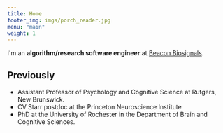 ```yaml
--- 
title: Home 
footer_img: imgs/porch_reader.jpg
menu: "main"
weight: 1
---
```


I'm an **algorithm/research software engineer** at [Beacon Biosignals](https://beacon.bio/).

## Previously

- Assistant Professor of Psychology and Cognitive Science at Rutgers, New
  Brunswick.
- CV Starr postdoc at the Princeton Neuroscience Institute
- PhD at the University of Rochester in the Department of Brain and Cognitive
  Sciences.
